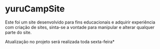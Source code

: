 # yuruCampSite
Este foi um site desenvolvido para fins educacionais e adquirir experiência com criação de sites, sinta-se a vontade para manipular e alterar qualquer parte do site.

Atualização no projeto será realizada toda sexta-feira*
